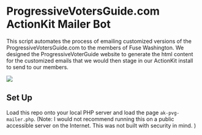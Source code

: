 # ProgressiveVotersGuide.com ActionKit Mailer Bot

This script automates the process of emailing customized versions of the ProgressiveVotersGuide.com to the members of Fuse Washington.  We designed the ProgressiveVoterGuide website to generate the html content for the customized emails that we would then stage in our ActionKit install to send to our members.  

<img src="ak_mailer_bot.php" />

## Set Up

Load this repo onto your local PHP server and load the page `ak-pvg-mailer.php`.  (Note: I would not recommend running this on a public accessible server on the Internet.  This was not built with security in mind. )